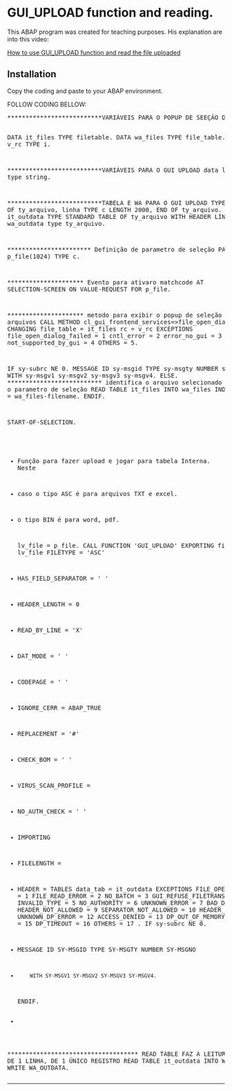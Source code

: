 GUI_UPLOAD function and reading.
==========================

This ABAP program was created for teaching purposes. His explanation are into this video:

<a href="http://www.youtube.com/watch?v=Kee2hXy5om4&list=UU1m92lTepCpEYDu08QYCSrw&feature=c4-overview" target="_blank">How to use GUI_UPLOAD function and read the file uploaded</a>




Installation
------------

Copy the coding and paste to your ABAP environment.



FOLLOW CODING BELLOW:

<div class><pre>
**************************VARIÁVEIS PARA O POPUP DE SEEÇÃO DE ARQUIVOS

DATA it_files TYPE filetable.
DATA wa_files TYPE file_table.
DATA v_rc     TYPE i.

**************************VARIÁVEIS PARA O GUI UPLOAD
data lv_file  type string.


**************************TABELA E WA PARA O GUI UPLOAD
TYPES:BEGIN OF ty_arquivo,
 linha TYPE c LENGTH 2000,
END OF ty_arquivo.
*
DATA it_outdata TYPE STANDARD TABLE OF ty_arquivo WITH HEADER LINE.
data wa_outdata type ty_arquivo.


*********************** Definição de parametro de seleção
PARAMETERS p_file(1024) TYPE c.

********************* Evento para ativaro matchcode
AT SELECTION-SCREEN ON VALUE-REQUEST FOR p_file.


********************* metodo para exibir o popup de seleção de arquivos
  CALL METHOD cl_gui_frontend_services=>file_open_dialog
    CHANGING
      file_table              = it_files
      rc                      = v_rc
    EXCEPTIONS
      file_open_dialog_failed = 1
      cntl_error              = 2
      error_no_gui            = 3
      not_supported_by_gui    = 4
      OTHERS                  = 5.

  IF sy-subrc NE 0.
    MESSAGE ID sy-msgid TYPE sy-msgty NUMBER sy-msgno
               WITH sy-msgv1 sy-msgv2 sy-msgv3 sy-msgv4.
  ELSE.
************************** identifica o arquivo selecionado e joga para o parametro de seleção
    READ TABLE it_files INTO wa_files INDEX 1.
    p_file = wa_files-filename.
  ENDIF.

START-OF-SELECTION.

* Função para fazer upload e jogar para tabela Interna. Neste
* caso o tipo ASC é para arquivos TXT e excel.
* o tipo BIN é para word, pdf.

  lv_file = p_file.
  CALL FUNCTION 'GUI_UPLOAD'
    EXPORTING
   filename                      = lv_file
   FILETYPE                      = 'ASC'
*   HAS_FIELD_SEPARATOR           = ' '
*   HEADER_LENGTH                 = 0
*   READ_BY_LINE                  = 'X'
*   DAT_MODE                      = ' '
*   CODEPAGE                      = ' '
*   IGNORE_CERR                   = ABAP_TRUE
*   REPLACEMENT                   = '#'
*   CHECK_BOM                     = ' '
*   VIRUS_SCAN_PROFILE            =
*   NO_AUTH_CHECK                 = ' '
* IMPORTING
*   FILELENGTH                    =
*   HEADER                        =
    TABLES
      data_tab                      = it_outdata
 EXCEPTIONS
   FILE_OPEN_ERROR               = 1
   FILE_READ_ERROR               = 2
   NO_BATCH                      = 3
   GUI_REFUSE_FILETRANSFER       = 4
   INVALID_TYPE                  = 5
   NO_AUTHORITY                  = 6
   UNKNOWN_ERROR                 = 7
   BAD_DATA_FORMAT               = 8
   HEADER_NOT_ALLOWED            = 9
   SEPARATOR_NOT_ALLOWED         = 10
   HEADER_TOO_LONG               = 11
   UNKNOWN_DP_ERROR              = 12
   ACCESS_DENIED                 = 13
   DP_OUT_OF_MEMORY              = 14
   DISK_FULL                     = 15
   DP_TIMEOUT                    = 16
   OTHERS                        = 17
            .
  IF sy-subrc NE 0.
* MESSAGE ID SY-MSGID TYPE SY-MSGTY NUMBER SY-MSGNO
*         WITH SY-MSGV1 SY-MSGV2 SY-MSGV3 SY-MSGV4.
  ENDIF.
*

************************************  READ TABLE FAZ A LEITURA SOMENTE DE 1 LINHA, DE 1 ÚNICO REGISTRO
READ TABLE it_outdata INTO WA_OUTDATA.
WRITE WA_OUTDATA.
</pre></div>
___________
